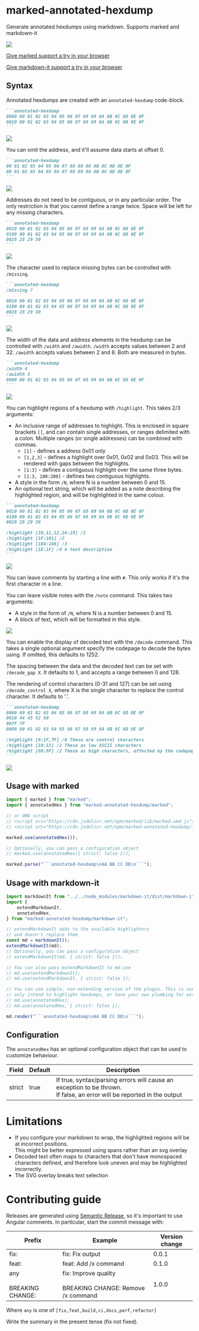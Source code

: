 # marked-annotated-hexdump

Generate annotated hexdumps using markdown. Supports marked and markdown-it

![](./.img/ExampleOutput.png)

[Give marked support a try in your browser](https://danishcake.github.io/marked-annotated-hexdump/marked)

[Give markdown-it support a try in your browser](https://danishcake.github.io/marked-annotated-hexdump/markdown-it)

## Syntax

Annotated hexdumps are created with an `annotated-hexdump` code-block.

````markdown
```annotated-hexdump
0000 00 01 02 03 04 05 06 07 08 09 0A 0B 0C 0D 0E 0F
0010 00 01 02 03 04 05 06 07 08 09 0A 0B 0C 0D 0E 0F
```
````

![](./.img/Example1.png)

You can omit the address, and it'll assume data starts at offset 0.

````markdown
```annotated-hexdump
00 01 02 03 04 05 06 07 08 09 0A 0B 0C 0D 0E 0F
00 01 02 03 04 05 06 07 08 09 0A 0B 0C 0D 0E 0F
```
````

![](./.img/Example2.png)

Addresses do not need to be contiguous, or in any particular order.
The only restriction is that you cannot define a range twice. Space will be left for any missing characters.

````markdown
```annotated-hexdump
0010 00 01 02 03 04 05 06 07 08 09 0A 0B 0C 0D 0E 0F
0100 00 01 02 03 04 05 06 07 08 09 0A 0B 0C 0D 0E 0F
0028 28 29 30
```
````

![](./.img/Example3.png)

The character used to replace missing bytes can be controlled with `/missing`.

````markdown
```annotated-hexdump
/missing ?

0010 00 01 02 03 04 05 06 07 08 09 0A 0B 0C 0D 0E 0F
0100 00 01 02 03 04 05 06 07 08 09 0A 0B 0C 0D 0E 0F
0028 28 29 30
```
````

![](./.img/Example4.png)

The width of the data and address elements in the hexdump can be controlled with `/width` and `/awidth`. `/width` accepts values between 2 and 32. `/awidth` accepts values between 2 and 8. Both are measured in bytes.

````markdown
```annotated-hexdump
/width 4
/awidth 3
0000 00 01 02 03 04 05 06 07 08 09 0A 0B 0C 0D 0E 0F
```
````

![](./.img/Example5.png)

You can highlight regions of a hexdump with `/highlight`. This takes 2/3 arguments:

-   An inclusive range of addresses to highlight. This is enclosed in square brackets `[]`, and can contain single addresses, or ranges delimited with a colon. Multiple ranges (or single addresses) can be combined with commas.
    -   `[1]` - defines a address 0x01 only
    -   `[1,2,3]` - defines a highlight over 0x01, 0x02 and 0x03. This will be rendered with gaps between the highlights.
    -   `[1:3]` - defines a contiguous highlight over the same three bytes.
    -   `[1:3, 100:200]` - defines two contiguous highlights.
-   A style in the form `/N`, where N is a number between 0 and 15.
-   An optional text string, which will be added as a note describing the highlighted region, and will be highlighted
    in the same colour.

````markdown
```annotated-hexdump
0010 00 01 02 03 04 05 06 07 08 09 0A 0B 0C 0D 0E 0F
0100 00 01 02 03 04 05 06 07 08 09 0A 0B 0C 0D 0E 0F
0028 28 29 30

/highlight [10,11,12,16:19] /1
/highlight [1F:101] /2
/highlight [104:106] /3
/highlight [1E:1F] /4 A text description
```
````

![](./.img/Example6.png)

You can leave comments by starting a line with `#`. This only works if it's the first character in a line.

You can leave visible notes with the `/note` command. This takes two arguments:

-   A style in the form of `/N`, where N is a number between 0 and 15.
-   A block of text, which will be formatted in this style.

![](./.img/Example7.png)

You can enable the display of decoded text with the `/decode` command. This takes a single optional argument specify the codepage to decode the bytes using. If omitted, this defaults to 1252.

The spacing between the data and the decoded text can be set with `/decode_gap X`. It defaults to 1, and accepts a range between 0 and 128.

The rendering of control characters (0-31 and 127) can be set using `/decode_control X`, where X is the single character to replace the control character. It defaults to '.'.

````markdown
```annotated-hexdump
0000 00 01 02 03 04 05 06 07 08 09 0A 0B 0C 0D 0E 0F
0010 44 45 52 50
007F 7F
0080 80 81 82 83 84 85 86 87 88 89 8A 8B 8C 8D 8E 8F

/highlight [0:1F,7F] /0 These are control characters
/highlight [10:13] /1 These as low ASCII characters
/highlight [80:8F] /2 These as high characters, affected by the codepage
```
````

![](./.img/Example8.png)

## Usage with marked

````js
import { marked } from "marked";
import { annotatedHex } from "marked-annotated-hexdump/marked";

// or UMD script
// <script src="https://cdn.jsdelivr.net/npm/marked/lib/marked.umd.js"></script>
// <script src="https://cdn.jsdelivr.net/npm/marked-annotated-hexdump/lib/index.umd.js"></script>

marked.use(annotatedHex());

// Optionally, you can pass a configuration object
// marked.use(annotatedHex({ strict: false }));

marked.parse("```annotated-hexdump\nAA BB CC DD\n```");
````

## Usage with markdown-it

````js
import markdownIt from "../../node_modules/markdown-it/dist/markdown-it";
import {
	extendMarkdownIt,
	annotatedHex,
} from "marked-annotated-hexdump/markdown-it";

// extendMarkdownIt adds to the available highlighters
// and doesn't replace them
const md = markdownIt();
extendMarkdownIt(md);
// Optionally, you can pass a configuration object
// extendMarkdownIt(md, { strict: false }));

// You can also pass extendMarkdownIt to md.use
// md.use(extendMarkdownIt);
// md.use(extendMarkdownIt, { strict: false });

// You can use simple, non-extending version of the plugin. This is useful if you
// only intend to highlight hexdumps, or have your own plumbing for extending markdown-it
// md.use(annotatedHex);
// md.use(annotatedHex, { strict: false });

md.render("```annotated-hexdump\nAA BB CC DD\n```");
````

## Configuration

The `annotatedHex` has an optional configuration object that can be used to customize behaviour.

| Field  | Default | Description                                                                                                                |
| ------ | ------- | -------------------------------------------------------------------------------------------------------------------------- |
| strict | true    | If true, syntax/parsing errors will cause an exception to be thrown.<br> If false, an error will be reported in the output |

# Limitations

-   If you configure your markdown to wrap, the highlighted regions will be at incorrect positions.<br>
    This might be better expressed using spans rather than an svg overlay
- Decoded text often maps to characters that don't have monospaced characters defined, and therefore look uneven and may be highlighted incorrectly.
- The SVG overlay breaks text selection

# Contributing guide

Releases are generated using [Semantic Release](https://semantic-release.gitbook.io/semantic-release), so it's important to use Angular comments. In particular, start the commit message with:

| Prefix                      | Example                                                        | Version change |
| --------------------------- | -------------------------------------------------------------- | -------------- |
| fix:                        | fix: Fix output                                                | 0.0.1          |
| feat:                       | feat: Add /x command                                           | 0.1.0          |
| any<br><br>BREAKING CHANGE: | fix: Improve quality<br><br>BREAKING CHANGE: Remove /x command | 1.0.0          |

Where `any` is one of `[fix,feat,build,ci,docs,perf,refactor]`

Write the summary in the present tense (fix not fixed).
